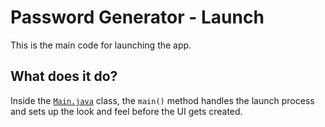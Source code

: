 # Password Generator - Launch

This is the main code for launching the app.

## What does it do?

Inside the [`Main.java`](https://github.com/Hedreon/PasswordGenerator/blob/main/src/main/java/com/hedreon/passwordgenerator/Main.java) class, the `main()` method handles the launch process and sets up the look and feel before the UI gets created.